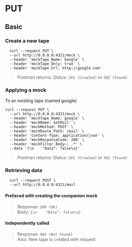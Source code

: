 # PUT
## Basic
### Create a new tape<a name="basic_createtape" />
```shell script
  curl --request PUT \
  --url http://0.0.0.0:4321/mock \
  --header 'mockTape_Name: Google' \
  --header 'mockTape_Only: true' \
  --header 'mockTape_Url: http://google.com'
```
> Postman returns: Status: `201 (Created)` or `302 (Found)`

### Applying a mock<a name="basic_apply" />
To an existing tape (named google)
```shell script
curl --request PUT \
  --url http://0.0.0.0:4321/mock \
  --header 'mockTape_Name: google' \
  --header 'mockName: GetMail' \
  --header 'mockMethod: POST' \
  --header 'mockRoute_Path: /mail' \
  --header 'Content-Type: application/json' \
  --header 'mockResponseCode: 200' \
  --header 'mockFilter_Body~: .*' \
  --data '{\n    "Data": false\n}'
```
> Postman returns: Status: `201 (Created)` or `302 (Found)`

### Retrieving data<a name="basic_retrieve" />
```shell script
  curl --request POST \
  --url http://0.0.0.0:4321/mail
```
#### Prefaced with creating the companion mock
>Response: `200 (OK)`<br>
>Body: `{\n    "Data": false\n}`
#### Independently called
>Response: `404 (Not Found)`<br>
>Also: New tape is created with request
